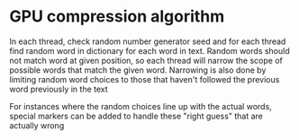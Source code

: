 # GPU compression algorithm
In each thread, check random number generator seed and for each thread find random word in dictionary for each word in text. Random words should not match word at given position, so each thread will narrow the scope of possible words that match the given word. Narrowing is also done by limiting random word choices to those that haven't followed the previous word previously in the text

For instances where the random choices line up with the actual words, special markers can be added to handle these "right guess" that are actually wrong
